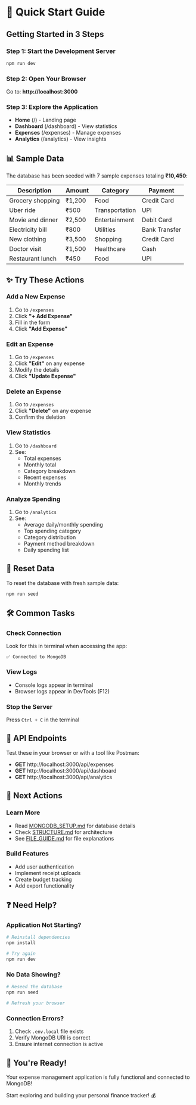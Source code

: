 # 🚀 Quick Start Guide

## Getting Started in 3 Steps

### Step 1: Start the Development Server

```powershell
npm run dev
```

### Step 2: Open Your Browser

Go to: **http://localhost:3000**

### Step 3: Explore the Application

- **Home** (/) - Landing page
- **Dashboard** (/dashboard) - View statistics
- **Expenses** (/expenses) - Manage expenses
- **Analytics** (/analytics) - View insights

## 📊 Sample Data

The database has been seeded with 7 sample expenses totaling **₹10,450**:

| Description      | Amount | Category       | Payment       |
| ---------------- | ------ | -------------- | ------------- |
| Grocery shopping | ₹1,200 | Food           | Credit Card   |
| Uber ride        | ₹500   | Transportation | UPI           |
| Movie and dinner | ₹2,500 | Entertainment  | Debit Card    |
| Electricity bill | ₹800   | Utilities      | Bank Transfer |
| New clothing     | ₹3,500 | Shopping       | Credit Card   |
| Doctor visit     | ₹1,500 | Healthcare     | Cash          |
| Restaurant lunch | ₹450   | Food           | UPI           |

## ✨ Try These Actions

### Add a New Expense

1. Go to `/expenses`
2. Click **"+ Add Expense"**
3. Fill in the form
4. Click **"Add Expense"**

### Edit an Expense

1. Go to `/expenses`
2. Click **"Edit"** on any expense
3. Modify the details
4. Click **"Update Expense"**

### Delete an Expense

1. Go to `/expenses`
2. Click **"Delete"** on any expense
3. Confirm the deletion

### View Statistics

1. Go to `/dashboard`
2. See:
   - Total expenses
   - Monthly total
   - Category breakdown
   - Recent expenses
   - Monthly trends

### Analyze Spending

1. Go to `/analytics`
2. See:
   - Average daily/monthly spending
   - Top spending category
   - Category distribution
   - Payment method breakdown
   - Daily spending list

## 🔄 Reset Data

To reset the database with fresh sample data:

```powershell
npm run seed
```

## 🛠️ Common Tasks

### Check Connection

Look for this in terminal when accessing the app:

```
✅ Connected to MongoDB
```

### View Logs

- Console logs appear in terminal
- Browser logs appear in DevTools (F12)

### Stop the Server

Press `Ctrl + C` in the terminal

## 📝 API Endpoints

Test these in your browser or with a tool like Postman:

- **GET** http://localhost:3000/api/expenses
- **GET** http://localhost:3000/api/dashboard
- **GET** http://localhost:3000/api/analytics

## 🎯 Next Actions

### Learn More

- Read [MONGODB_SETUP.md](MONGODB_SETUP.md) for database details
- Check [STRUCTURE.md](STRUCTURE.md) for architecture
- See [FILE_GUIDE.md](FILE_GUIDE.md) for file explanations

### Build Features

- Add user authentication
- Implement receipt uploads
- Create budget tracking
- Add export functionality

## ❓ Need Help?

### Application Not Starting?

```powershell
# Reinstall dependencies
npm install

# Try again
npm run dev
```

### No Data Showing?

```powershell
# Reseed the database
npm run seed

# Refresh your browser
```

### Connection Errors?

1. Check `.env.local` file exists
2. Verify MongoDB URI is correct
3. Ensure internet connection is active

## 🎉 You're Ready!

Your expense management application is fully functional and connected to MongoDB!

Start exploring and building your personal finance tracker! 💰
